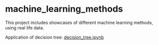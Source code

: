 # machine_learning_methods
This project includes showcases of different machine learning methods, using real life data.

Application of decision tree: [decision_tree.ipynb](decision_tree.ipynb)
